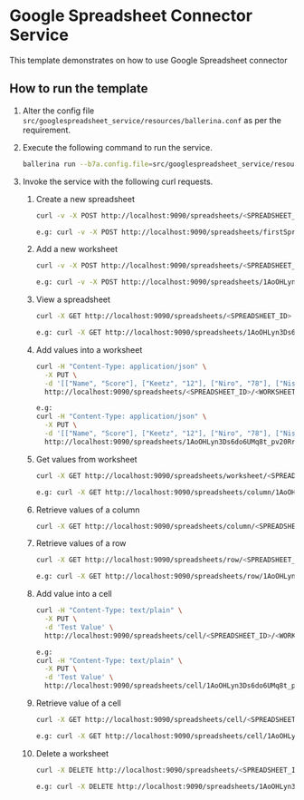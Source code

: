 # Google Spreadsheet Connector Service

This template demonstrates on how to use Google Spreadsheet connector

## How to run the template

1. Alter the config file `src/googlespreadsheet_service/resources/ballerina.conf` as per the requirement.

2. Execute the following command to run the service.
    ```bash
    ballerina run --b7a.config.file=src/googlespreadsheet_service/resources/ballerina.conf googlespreadsheet_service
    ```
3. Invoke the service with the following curl requests.
    1. Create a new spreadsheet
        ```bash
        curl -v -X POST http://localhost:9090/spreadsheets/<SPREADSHEET_NAME>

        e.g: curl -v -X POST http://localhost:9090/spreadsheets/firstSpreadsheet
        ```
    2. Add a new worksheet
        ```bash
        curl -v -X POST http://localhost:9090/spreadsheets/<SPREADSHEET_ID>/<WORKSHEET_NAME>

        e.g: curl -v -X POST http://localhost:9090/spreadsheets/1AoOHLyn3Ds6do6UMq8t_pv20RrRwNV4aoqQVI_Z5xKY/firstWorksheet
        ```
    3. View a spreadsheet
        ```bash
        curl -X GET http://localhost:9090/spreadsheets/<SPREADSHEET_ID>

        e.g: curl -X GET http://localhost:9090/spreadsheets/1AoOHLyn3Ds6do6UMq8t_pv20RrRwNV4aoqQVI_Z5xKY
        ```
    4. Add values into a worksheet
        ```bash
        curl -H "Content-Type: application/json" \
          -X PUT \
          -d '[["Name", "Score"], ["Keetz", "12"], ["Niro", "78"], ["Nisha", "98"], ["Kana", "86"]]' \
          http://localhost:9090/spreadsheets/<SPREADSHEET_ID>/<WORKSHEET_NAME>/<TOP_LEFT_CELL>/<BOTTOM_RIGHT_CELL>

        e.g:
        curl -H "Content-Type: application/json" \
          -X PUT \
          -d '[["Name", "Score"], ["Keetz", "12"], ["Niro", "78"], ["Nisha", "98"], ["Kana", "86"]]' \
          http://localhost:9090/spreadsheets/1AoOHLyn3Ds6do6UMq8t_pv20RrRwNV4aoqQVI_Z5xKY/firstWorksheet/A1/B5
        ```
    4. Get values from worksheet
        ```bash
        curl -X GET http://localhost:9090/spreadsheets/worksheet/<SPREADSHEET_ID>/<WORKSHEET_NAME>/<TOP_LEFT_CELL>/<BOTTOM_RIGHT_CELL>

        e.g: curl -X GET http://localhost:9090/spreadsheets/column/1AoOHLyn3Ds6do6UMq8t_pv20RrRwNV4aoqQVI_Z5xKY/firstWorksheet/B
        ```
    5. Retrieve values of a column
        ```bash
        curl -X GET http://localhost:9090/spreadsheets/column/<SPREADSHEET_ID>/<WORKSHEET_NAME>/<COLUMN_NAME>
        ```
    6. Retrieve values of a row
        ```bash
        curl -X GET http://localhost:9090/spreadsheets/row/<SPREADSHEET_ID>/<WORKSHEET_NAME>/<COLUMN_NAME>/<ROW_NAME>

        e.g: curl -X GET http://localhost:9090/spreadsheets/row/1AoOHLyn3Ds6do6UMq8t_pv20RrRwNV4aoqQVI_Z5xKY/firstWorksheet/2
        ```
    7. Add value into a cell
        ```bash
        curl -H "Content-Type: text/plain" \
          -X PUT \
          -d 'Test Value' \
          http://localhost:9090/spreadsheets/cell/<SPREADSHEET_ID>/<WORKSHEET_NAME>/<TOP_LEFT_CELL>/<BOTTOM_RIGHT_CELL>

        e.g:
        curl -H "Content-Type: text/plain" \
          -X PUT \
          -d 'Test Value' \
          http://localhost:9090/spreadsheets/cell/1AoOHLyn3Ds6do6UMq8t_pv20RrRwNV4aoqQVI_Z5xKY/firstWorksheet/C/2
        ```
    8. Retrieve value of a cell
         ```bash
        curl -X GET http://localhost:9090/spreadsheets/cell/<SPREADSHEET_ID>/<WORKSHEET_NAME>/<TOP_LEFT_CELL>/<BOTTOM_RIGHT_CELL>

        e.g: curl -X GET http://localhost:9090/spreadsheets/cell/1AoOHLyn3Ds6do6UMq8t_pv20RrRwNV4aoqQVI_Z5xKY/firstWorksheet/C/2
        ```
    9. Delete a worksheet
        ```bash
        curl -X DELETE http://localhost:9090/spreadsheets/<SPREADSHEET_ID>/<WORKSHEET_ID>

        e.g: curl -X DELETE http://localhost:9090/spreadsheets/1AoOHLyn3Ds6do6UMq8t_pv20RrRwNV4aoqQVI_Z5xKY/1636241809
        ```

